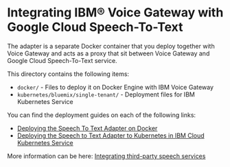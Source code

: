 # Integrating IBM® Voice Gateway with Google Cloud Speech-To-Text

The adapter is a separate Docker container that you deploy together with Voice Gateway and acts as a proxy that sit between Voice Gateway and Google Cloud Speech-To-Text service.

This directory contains the following items:
+ `docker/` - Files to deploy it on Docker Engine with IBM Voice Gateway
+ `kubernetes/bluemix/single-tenant/` - Deployment files for IBM Kubernetes Service

You can find the deployment guides on each of the following links:

+ [Deploying the Speech To Text Adapter on Docker](https://www.ibm.com/support/knowledgecenter/SS4U29/speechadapter_deploydocker.html?view=kc)
+ [Deploying the Speech to Text Adapter to Kubernetes in IBM Cloud Kubernetes Service](https://www.ibm.com/support/knowledgecenter/SS4U29/speechadapter_deploybmix.html?view=kc)


More information can be here: [Integrating third-party speech services](https://www.ibm.com/support/knowledgecenter/SS4U29/speechadapter.html)
